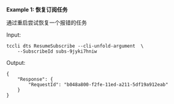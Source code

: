 **Example 1: 恢复订阅任务**

通过重启尝试恢复一个报错的任务

Input: 

```
tccli dts ResumeSubscribe --cli-unfold-argument  \
    --SubscribeId subs-9jyki7hniw
```

Output: 
```
{
    "Response": {
        "RequestId": "b048a800-f2fe-11ed-a211-5df19a912eab"
    }
}
```

